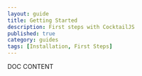 ```yaml
---
layout: guide
title: Getting Started
description: First steps with CocktailJS
published: true
category: guides
tags: [Installation, First Steps]
---
```


DOC CONTENT